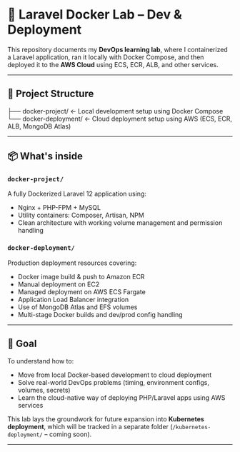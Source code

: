 # 🧪 Laravel Docker Lab – Dev & Deployment

This repository documents my **DevOps learning lab**, where I containerized a Laravel application, ran it locally with Docker Compose, and then deployed it to the **AWS Cloud** using ECS, ECR, ALB, and other services.

---

## 📁 Project Structure

├── docker-project/ ← Local development setup using Docker Compose
└── docker-deployment/ ← Cloud deployment setup using AWS (ECS, ECR, ALB, MongoDB Atlas)


---

## 📦 What's inside

### `docker-project/`
A fully Dockerized Laravel 12 application using:
- Nginx + PHP-FPM + MySQL
- Utility containers: Composer, Artisan, NPM
- Clean architecture with working volume management and permission handling

### `docker-deployment/`
Production deployment resources covering:
- Docker image build & push to Amazon ECR
- Manual deployment on EC2
- Managed deployment on AWS ECS Fargate
- Application Load Balancer integration
- Use of MongoDB Atlas and EFS volumes
- Multi-stage Docker builds and dev/prod config handling

---

## 🎯 Goal

To understand how to:
- Move from local Docker-based development to cloud deployment
- Solve real-world DevOps problems (timing, environment configs, volumes, secrets)
- Learn the cloud-native way of deploying PHP/Laravel apps using AWS services

This lab lays the groundwork for future expansion into **Kubernetes deployment**, which will be tracked in a separate folder (`/kubernetes-deployment/` – coming soon).

---

